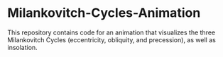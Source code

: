 # Milankovitch-Cycles-Animation
This repository contains code for an animation that visualizes the three Milankovitch Cycles (eccentricity, obliquity, and precession), as well as insolation.

